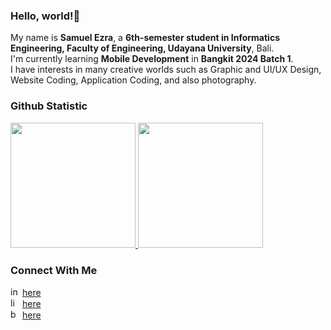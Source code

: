 ### Hello, world!👋

My name is **Samuel Ezra**, a **6th-semester student in Informatics Engineering, Faculty of Engineering, Udayana University**, Bali. <br>
I'm currently learning **Mobile Development** in **Bangkit 2024 Batch 1**. <br>
I have interests in many creative worlds such as Graphic and UI/UX Design, Website Coding, Application Coding, and also photography.

### Github Statistic
<p align="left">
<a href="https://github.com/samuelezranas">
  <img height="200em" src="https://github-readme-stats-eight-theta.vercel.app/api?username=samuelezranas&show_icons=true&theme=algolia&include_all_commits=true&count_private=true"/>
  <img height="200em" src="https://github-readme-stats-eight-theta.vercel.app/api/top-langs/?username=samuelezranas&layout=compact&langs_count=8&theme=algolia"/>
</a>
</p>

### Connect With Me
<a href="https://www.instagram.com/samuelezra34/"><img src="https://github.com/samuelezranas/samuelezranas/assets/92965914/e0173dd0-a205-4841-b96a-5351383a423c" alt="instagram-icon-20-20" style="width:15px;height:15px;"></a> [here](https://www.instagram.com/samuelezra34/) <br>
<a href="https://www.linkedin.com/in/samuel-ezra-sirait/"><img src="https://github.com/samuelezranas/samuelezranas/assets/92965914/74546f09-9189-431e-b69c-6ea7ec379ad8" alt="linkedin-icon-20-20" style="width:15px;height:15px;"></a> [here](https://www.linkedin.com/in/samuel-ezra-sirait/) <br>
<a href="https://www.behance.net/samuelezranas"><img src="https://github.com/samuelezranas/samuelezranas/assets/92965914/504d4030-194e-4d8b-8f14-51203e09f744" alt="behance-icon-20-20" style="width:15px;height:15px;"></a> [here](https://www.behance.net/samuelezranas)




<!--
**samuelezranas/samuelezranas** is a ✨ _special_ ✨ repository because its `README.md` (this file) appears on your GitHub profile.

Here are some ideas to get you started:

- 🔭 I’m currently working on ...
- 🌱 I’m currently learning ...
- 👯 I’m looking to collaborate on ...
- 🤔 I’m looking for help with ...
- 💬 Ask me about ...
- 📫 How to reach me: ...
- 😄 Pronouns: ...
- ⚡ Fun fact: ...
-->
